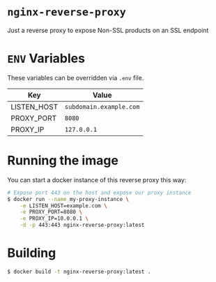 # `nginx-reverse-proxy`

Just a reverse proxy to expose Non-SSL products on an SSL endpoint

# `ENV` Variables

These variables can be overridden via `.env` file.

|     Key      |          Value          |
|--------------|-------------------------|
| LISTEN_HOST  | `subdomain.example.com` |
| PROXY_PORT   | `8080`                  |
| PROXY_IP     | `127.0.0.1`             |

# Running the image

You can start a docker instance of this reverse proxy this way:

```bash
# Expose port 443 on the host and expose our proxy instance
$ docker run --name my-proxy-instance \
    -e LISTEN_HOST=example.com \
    -e PROXY_PORT=8080 \
    -e PROXY_IP=10.0.0.1 \
    -d -p 443:443 nginx-reverse-proxy:latest
```

# Building

```bash
$ docker build -t nginx-reverse-proxy:latest .
```